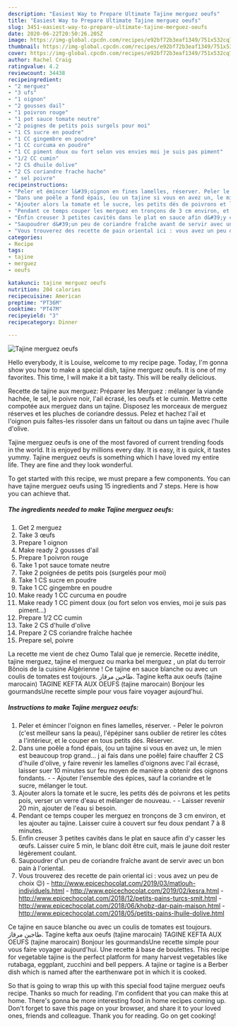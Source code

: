 ```yaml
---
description: "Easiest Way to Prepare Ultimate Tajine merguez oeufs"
title: "Easiest Way to Prepare Ultimate Tajine merguez oeufs"
slug: 3451-easiest-way-to-prepare-ultimate-tajine-merguez-oeufs
date: 2020-06-22T20:50:26.205Z
image: https://img-global.cpcdn.com/recipes/e92bf72b3eaf1349/751x532cq70/tajine-merguez-oeufs-photo-principale-de-la-recette.jpg
thumbnail: https://img-global.cpcdn.com/recipes/e92bf72b3eaf1349/751x532cq70/tajine-merguez-oeufs-photo-principale-de-la-recette.jpg
cover: https://img-global.cpcdn.com/recipes/e92bf72b3eaf1349/751x532cq70/tajine-merguez-oeufs-photo-principale-de-la-recette.jpg
author: Rachel Craig
ratingvalue: 4.2
reviewcount: 34438
recipeingredient:
- "2 merguez"
- "3 ufs"
- "1 oignon"
- "2 gousses dail"
- "1 poivron rouge"
- "1 pot sauce tomate neutre"
- "2 poignes de petits pois surgels pour moi"
- "1 CS sucre en poudre"
- "1 CC gingembre en poudre"
- "1 CC curcuma en poudre"
- "1 CC piment doux ou fort selon vos envies moi je suis pas piment"
- "1/2 CC cumin"
- "2 CS dhuile dolive"
- "2 CS coriandre frache hache"
- " sel poivre"
recipeinstructions:
- "Peler et émincer l&#39;oignon en fines lamelles, réserver. Peler le poivron (c&#39;est meilleur sans la peau), l&#39;épépiner sans oublier de retirer les côtes a l&#39;intérieur, et le couper en tous petits dés. Réserver."
- "Dans une poêle a fond épais, (ou un tajine si vous en avez un, le mien est beaucoup trop grand... j ai fais dans une poêle) faire chauffer 2 CS d&#39;huile d&#39;olive, y faire revenir les lamelles d&#39;oignons avec l&#39;ail écrasé, laisser suer 10 minutes sur feu moyen de manière a obtenir des oignons fondants.  Ajouter l&#39;ensemble des épices, sauf la coriandre et le sucre, mélanger le tout."
- "Ajouter alors la tomate et le sucre, les petits dés de poivrons et les petits pois, verser un verre d&#39;eau et mélanger de nouveau.  Laisser revenir 20 min, ajouter de l&#39;eau si besoin."
- "Pendant ce temps couper les merguez en tronçons de 3 cm environ, et les ajouter au tajine. Laisser cuire à couvert sur feu doux pendant 7 à 8 minutes."
- "Enfin creuser 3 petites cavités dans le plat en sauce afin d&#39;y casser les œufs. Laisser cuire 5 min, le blanc doit être cuit, mais le jaune doit rester légèrement coulant."
- "Saupoudrer d&#39;un peu de coriandre fraîche avant de servir avec un bon pain à l&#39;oriental."
- "Vous trouverez des recette de pain oriental ici : vous avez un peu de choix 😉) http://www.epicechocolat.com/2019/03/matlouh-individuels.html http://www.epicechocolat.com/2019/02/kesra.html http://www.epicechocolat.com/2018/12/petits-pains-turcs-smit.html http://www.epicechocolat.com/2018/06/khobz-dar-pain-maison.html http://www.epicechocolat.com/2018/05/petits-pains-lhuile-dolive.html"
categories:
- Recipe
tags:
- tajine
- merguez
- oeufs

katakunci: tajine merguez oeufs 
nutrition: 204 calories
recipecuisine: American
preptime: "PT36M"
cooktime: "PT47M"
recipeyield: "3"
recipecategory: Dinner

---
```



![Tajine merguez oeufs](https://img-global.cpcdn.com/recipes/e92bf72b3eaf1349/751x532cq70/tajine-merguez-oeufs-photo-principale-de-la-recette.jpg)

Hello everybody, it is Louise, welcome to my recipe page. Today, I'm gonna show you how to make a special dish, tajine merguez oeufs. It is one of my favorites. This time, I will make it a bit tasty. This will be really delicious.

Recette de tajine aux merguez: Préparer les Merguez : mélanger la viande hachée, le sel, le poivre noir, l&#39;ail écrasé, les oeufs et le cumin. Mettre cette compotée aux merguez dans un tajine. Disposez les morceaux de merguez réserves et les pluches de coriandre dessus. Pelez et hachez l&#39;ail et l&#39;oignon puis faîtes-les rissoler dans un faitout ou dans un tajine avec l&#39;huile d&#39;olive.

Tajine merguez oeufs is one of the most favored of current trending foods in the world. It is enjoyed by millions every day. It is easy, it is quick, it tastes yummy. Tajine merguez oeufs is something which I have loved my entire life. They are fine and they look wonderful.


To get started with this recipe, we must prepare a few components. You can have tajine merguez oeufs using 15 ingredients and 7 steps. Here is how you can achieve that.

<!--inarticleads1-->

##### The ingredients needed to make Tajine merguez oeufs:

1. Get 2 merguez
1. Take 3 œufs
1. Prepare 1 oignon
1. Make ready 2 gousses d&#39;ail
1. Prepare 1 poivron rouge
1. Take 1 pot sauce tomate neutre
1. Take 2 poignées de petits pois (surgelés pour moi)
1. Take 1 CS sucre en poudre
1. Take 1 CC gingembre en poudre
1. Make ready 1 CC curcuma en poudre
1. Make ready 1 CC piment doux (ou fort selon vos envies, moi je suis pas piment...)
1. Prepare 1/2 CC cumin
1. Take 2 CS d&#39;huile d&#39;olive
1. Prepare 2 CS coriandre fraîche hachée
1. Prepare  sel, poivre


La recette me vient de chez Oumo Talal que je remercie. Recette inédite, tajine merguez, tajine el merguez ou marka bel merguez , un plat du terroir Bônois de la cuisine Algérienne ! Ce tajine en sauce blanche ou avec un coulis de tomates est toujours. طاجين مرقاز. Tagine kefta aux oeufs (tajine marocain) TAGINE KEFTA AUX OEUFS (tajine marocain) Bonjour les gourmandsUne recette simple pour vous faire voyager aujourd&#39;hui. 

<!--inarticleads2-->

##### Instructions to make Tajine merguez oeufs:

1. Peler et émincer l&#39;oignon en fines lamelles, réserver. - Peler le poivron (c&#39;est meilleur sans la peau), l&#39;épépiner sans oublier de retirer les côtes a l&#39;intérieur, et le couper en tous petits dés. Réserver.
1. Dans une poêle a fond épais, (ou un tajine si vous en avez un, le mien est beaucoup trop grand... j ai fais dans une poêle) faire chauffer 2 CS d&#39;huile d&#39;olive, y faire revenir les lamelles d&#39;oignons avec l&#39;ail écrasé, laisser suer 10 minutes sur feu moyen de manière a obtenir des oignons fondants. -  - Ajouter l&#39;ensemble des épices, sauf la coriandre et le sucre, mélanger le tout.
1. Ajouter alors la tomate et le sucre, les petits dés de poivrons et les petits pois, verser un verre d&#39;eau et mélanger de nouveau. -  - Laisser revenir 20 min, ajouter de l&#39;eau si besoin.
1. Pendant ce temps couper les merguez en tronçons de 3 cm environ, et les ajouter au tajine. Laisser cuire à couvert sur feu doux pendant 7 à 8 minutes.
1. Enfin creuser 3 petites cavités dans le plat en sauce afin d&#39;y casser les œufs. Laisser cuire 5 min, le blanc doit être cuit, mais le jaune doit rester légèrement coulant.
1. Saupoudrer d&#39;un peu de coriandre fraîche avant de servir avec un bon pain à l&#39;oriental.
1. Vous trouverez des recette de pain oriental ici : vous avez un peu de choix 😉) - http://www.epicechocolat.com/2019/03/matlouh-individuels.html - http://www.epicechocolat.com/2019/02/kesra.html - http://www.epicechocolat.com/2018/12/petits-pains-turcs-smit.html - http://www.epicechocolat.com/2018/06/khobz-dar-pain-maison.html - http://www.epicechocolat.com/2018/05/petits-pains-lhuile-dolive.html


Ce tajine en sauce blanche ou avec un coulis de tomates est toujours. طاجين مرقاز. Tagine kefta aux oeufs (tajine marocain) TAGINE KEFTA AUX OEUFS (tajine marocain) Bonjour les gourmandsUne recette simple pour vous faire voyager aujourd&#39;hui. Une recette à base de boulettes. This recipe for vegetable tajine is the perfect platform for many harvest vegetables like rutabaga, eggplant, zucchini and bell peppers. A tajine or tagine is a Berber dish which is named after the earthenware pot in which it is cooked. 

So that is going to wrap this up with this special food tajine merguez oeufs recipe. Thanks so much for reading. I'm confident that you can make this at home. There's gonna be more interesting food in home recipes coming up. Don't forget to save this page on your browser, and share it to your loved ones, friends and colleague. Thank you for reading. Go on get cooking!
